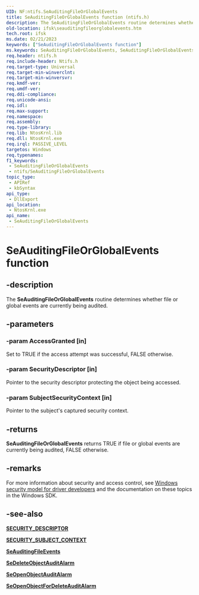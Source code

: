 ```yaml
---
UID: NF:ntifs.SeAuditingFileOrGlobalEvents
title: SeAuditingFileOrGlobalEvents function (ntifs.h)
description: The SeAuditingFileOrGlobalEvents routine determines whether file or global events are currently being audited.
old-location: ifsk\seauditingfileorglobalevents.htm
tech.root: ifsk
ms.date: 02/21/2023
keywords: ["SeAuditingFileOrGlobalEvents function"]
ms.keywords: SeAuditingFileOrGlobalEvents, SeAuditingFileOrGlobalEvents routine [Installable File System Drivers], ifsk.seauditingfileorglobalevents, ntifs/SeAuditingFileOrGlobalEvents, seref_06c1ee74-261c-4a57-b009-f76420e14055.xml
req.header: ntifs.h
req.include-header: Ntifs.h
req.target-type: Universal
req.target-min-winverclnt: 
req.target-min-winversvr: 
req.kmdf-ver: 
req.umdf-ver: 
req.ddi-compliance: 
req.unicode-ansi: 
req.idl: 
req.max-support: 
req.namespace: 
req.assembly: 
req.type-library: 
req.lib: NtosKrnl.lib
req.dll: NtosKrnl.exe
req.irql: PASSIVE_LEVEL
targetos: Windows
req.typenames: 
f1_keywords:
 - SeAuditingFileOrGlobalEvents
 - ntifs/SeAuditingFileOrGlobalEvents
topic_type:
 - APIRef
 - kbSyntax
api_type:
 - DllExport
api_location:
 - NtosKrnl.exe
api_name:
 - SeAuditingFileOrGlobalEvents
---
```


# SeAuditingFileOrGlobalEvents function

## -description

The **SeAuditingFileOrGlobalEvents** routine determines whether file or global events are currently being audited.

## -parameters

### -param AccessGranted [in]

Set to TRUE if the access attempt was successful, FALSE otherwise.

### -param SecurityDescriptor [in]

Pointer to the security descriptor protecting the object being accessed.

### -param SubjectSecurityContext [in]

Pointer to the subject's captured security context.

## -returns

**SeAuditingFileOrGlobalEvents** returns TRUE if file or global events are currently being audited, FALSE otherwise.

## -remarks

For more information about security and access control, see [Windows security model for driver developers](/windows-hardware/drivers/driversecurity/windows-security-model) and the documentation on these topics in the Windows SDK.

## -see-also

[**SECURITY_DESCRIPTOR**](ns-ntifs-_security_descriptor.md)

[**SECURITY_SUBJECT_CONTEXT**](/windows-hardware/drivers/kernel/eprocess#security_subject_context)

[**SeAuditingFileEvents**](nf-ntifs-seauditingfileevents.md)

[**SeDeleteObjectAuditAlarm**](nf-ntifs-sedeleteobjectauditalarm.md)

[**SeOpenObjectAuditAlarm**](nf-ntifs-seopenobjectauditalarm.md)

[**SeOpenObjectForDeleteAuditAlarm**](nf-ntifs-seopenobjectfordeleteauditalarm.md)

